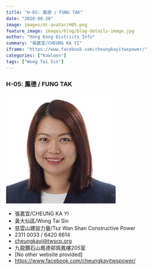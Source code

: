 ```yaml
---
title: "H-05: 鳳德 / FUNG TAK"
date: "2020-08-20"
image: images/dc-avatar/H05.png
feature_image: images/blog/blog-details-image.jpg
author: "Hong Kong Districts Info"
summary: "張嘉宜/CHEUNG KA YI"
iframe: "https://www.facebook.com/cheungkayitwspower/"
categories: ["Kowloon"]
tags: ["Wong Tai Sin"]
---
```


### H-05: 鳳德 / FUNG TAK  
![](/images/dc-avatar/H05.png)  

 - 張嘉宜/CHEUNG KA YI  
 - 黃大仙區/Wong Tai Sin  
 - 慈雲山建設力量/Tsz Wan Shan Constructive Power  
 - 2311 0033 / 6420 8614  
 - cheungkayi@twscp.org  
 - 九龍鑽石山鳳德邨斑鳳樓205室  
 - [No other website provided]  
 - https://www.facebook.com/cheungkayitwspower/
